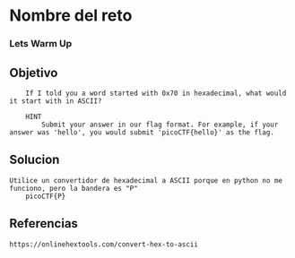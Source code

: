 # Nombre del reto
### Lets Warm Up
	
## Objetivo
``` shell
	If I told you a word started with 0x70 in hexadecimal, what would it start with in ASCII?
	
	HINT
		Submit your answer in our flag format. For example, if your answer was 'hello', you would submit 'picoCTF{hello}' as the flag.
```
## Solucion
```	shell 
Utilice un convertidor de hexadecimal a ASCII porque en python no me funciono, pero la bandera es "P"
	picoCTF{P}
```
## Referencias
	https://onlinehextools.com/convert-hex-to-ascii
